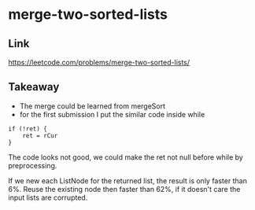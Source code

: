 # merge-two-sorted-lists

## Link

https://leetcode.com/problems/merge-two-sorted-lists/

## Takeaway

- The merge could be learned from mergeSort
- for the first submission I put the similar code inside while

```
if (!ret) {
    ret = rCur
}
```

The code looks not good, we could make the ret not null before while by preprocessing.

If we new each ListNode for the returned list, the result is only faster than 6%. Reuse the existing node then faster than 62%, if it doesn't care the input lists are corrupted.
